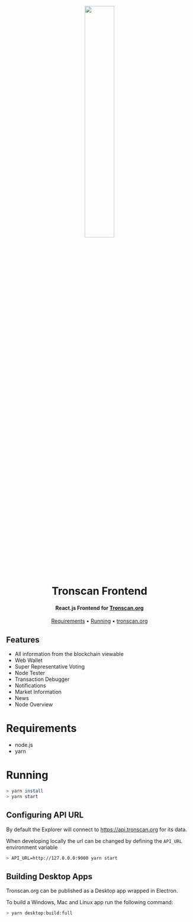 <h1 align="center">
  <br>
  <img width="40%" src="https://raw.githubusercontent.com/tron-explorer/docs/master/images/tron-banner.png">
  <br>
  Tronscan Frontend
  <br>
</h1>

<h4 align="center">
  React.js Frontend for <a href="https://tronscan.org">Tronscan.org</a>
</h4>

<p align="center">
  <a href="#requirements">Requirements</a> •
  <a href="#installation">Running</a> •
  <a href="https://tronscan.org">tronscan.org</a>
</p>

## Features

* All information from the blockchain viewable
* Web Wallet
* Super Representative Voting
* Node Tester
* Transaction Debugger
* Notifications
* Market Information
* News
* Node Overview

# Requirements

* node.js
* yarn

# Running

```bash
> yarn install
> yarn start
```

## Configuring API URL

By default the Explorer will connect to https://api.tronscan.org for its data.

When developing locally the url can be changed by defining the `API_URL` environment variable

```bash
> API_URL=http://127.0.0.0:9000 yarn start
```

## Building Desktop Apps

Tronscan.org can be published as a Desktop app wrapped in Electron.

To build a Windows, Mac and Linux app run the following command:

```bash
> yarn desktop:build:full
```

